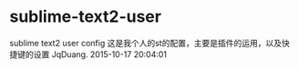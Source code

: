 # sublime-text2-user
sublime text2 user config
这是我个人的st的配置，主要是插件的运用，以及快捷键的设置 JqDuang. 2015-10-17 20:04:01
